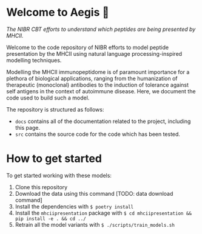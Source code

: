 # Welcome to Aegis 👋

_The NIBR CBT efforts to understand which peptides are being presented by MHCII._

Welcome to the code repository of NIBR efforts to model peptide presentation by the MHCII using natural language processing-inspired modelling techniques.

Modelling the MHCII immunopeptidome is of paramount importance for a plethora of
biological applications, ranging from the humanization of therapeutic
(monoclonal) antibodies to the induction of tolerance against self antigens in
the context of autoimmune disease. Here, we document the code used to build such
a model.

The repository is structured as follows:

+ `docs` contains all of the documentation related to the project, including this page.
+ `src` contains the source code for the code which has been tested.


# How to get started
To get started working with these models:
1. Clone this repository
2. Download the data using this command [TODO: data download command]
3. Install the dependencies with `$ poetry install`
4. Install the `mhciipresentation` package with `$ cd mhciipresentation && pip install -e . && cd ../`
5. Retrain all the model variants with `$ ./scripts/train_models.sh`

<!-- # Reference -->
<!-- ::: src.mhciipresentation.lstm.make_model -->
